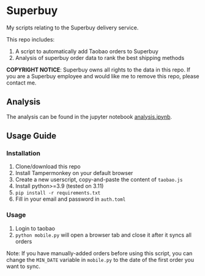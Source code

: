 # Superbuy

My scripts relating to the Superbuy delivery service.

This repo includes: 

1. A script to automatically add Taobao orders to Superbuy
2. Analysis of superbuy order data to rank the best shipping methods

**COPYRIGHT NOTICE**: Superbuy owns all rights to the data in this repo. If you are a Superbuy employee and would like me to remove this repo, please contact me.

## Analysis

The analysis can be found in the jupyter notebook [analysis.ipynb](analysis.ipynb).

## Usage Guide

### Installation

1. Clone/download this repo
2. Install Tampermonkey on your default browser
3. Create a new userscript, copy-and-paste the content of `taobao.js`
4. Install python>=3.9 (tested on 3.11)
5. `pip install -r requirements.txt`
6. Fill in your email and password in `auth.toml`

### Usage

1. Login to taobao
2. `python mobile.py` will open a browser tab and close it after it syncs all orders

Note: If you have manually-added orders before using this script, you can change the `MIN_DATE` variable in `mobile.py` to the date of the first order you want to sync.
